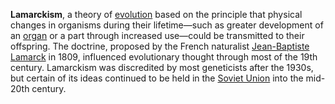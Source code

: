 **Lamarckism**, a theory of [evolution](https://www.britannica.com/science/evolution-scientific-theory) based on the principle that physical changes in organisms during their lifetime—such as greater development of an [organ](https://www.britannica.com/science/organ-biology) or a part through increased use—could be transmitted to their offspring. The doctrine, proposed by the French naturalist [Jean-Baptiste Lamarck](https://www.britannica.com/biography/Jean-Baptiste-Lamarck) in 1809, influenced evolutionary thought through most of the 19th century. Lamarckism was discredited by most geneticists after the 1930s, but certain of its ideas continued to be held in the [Soviet Union](https://www.britannica.com/place/Soviet-Union) into the mid-20th century.